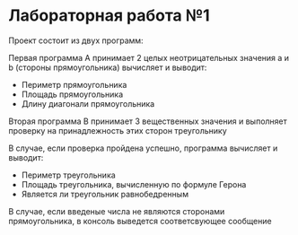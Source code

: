# Лабораторная работа №1
Проект состоит из двух программ:

Первая программа A принимает 2 целых неотрицательных значения a и b (стороны прямоугольника) вычисляет и выводит:
- Периметр прямоугольника
- Площадь прямоугольника
- Длину диагонали прямоугольника

Вторая программа B принимает 3 вещественных значения и выполняет проверку на принадлежность этих сторон треугольнику

В случае, если проверка пройдена успешно, программа вычисляет и выводит:
- Периметр треугольника
- Площадь треугольника, вычисленную по формуле Герона
- Является ли треугольник равнобедренным

В случае, если введеные числа не являются сторонами прямоугольника, в консоль выведется соответсвующее сообщение
